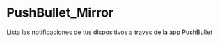PushBullet_Mirror
=================

Lista las notificaciones de tus dispositivos a traves de la app PushBullet
